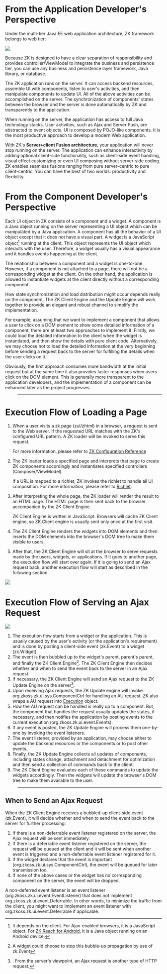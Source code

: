 

# From the Application Developer's Perspective

Under the multi-tier Java EE web application architecture, ZK framework
belongs to web tier:

![](images/zk-web-tier.jpg)

Because ZK is designed to have a clear separation of responsibility and
provides controller/ViewModel to integrate the business and persistence
tier, you can use any business and persistence layer framework, Java
library, or database.

The ZK application runs on the server. It can access backend resources,
assemble UI with components, listen to user's activities, and then
manipulate components to update UI. All of the above activities can be
accomplished on the server. The synchronization of components' states
between the browser and the server is done automatically by ZK and
transparently to the application.

When running on the server, the application has access to full Java
technology stacks. User activities, such as Ajax and Server Push, are
abstracted to event objects. UI is composed by POJO-like components. It
is the most productive approach to develop a modern Web application.

With ZK's **Server+client Fusion architecture**, your application will
never stop running on the server. The application can enhance
interactivity by adding optional client-side functionality, such as
client-side event handling, visual effect customizing or even UI
composing without server-side coding. ZK enables seamless fusions
ranging from pure server-centric to pure client-centric. You can have
the best of two worlds: productivity and flexibility.

# From the Component Developer's Perspective

Each UI object in ZK consists of a component and a widget. A component
is a Java object running on the server representing a UI object which
can be manipulated by a Java application. A component has all the
behavior of a UI object except that it does not have a visual part. A
widget is a JavaScript object[^1] running at the client. This object
represents the UI object which interacts with the user. Therefore, a
widget usually has a visual appearance and it handles events happening
at the client.

The relationship between a component and a widget is one-to-one.
However, if a component is not attached to a page, there will not be a
corresponding widget at the client. On the other hand, the application
is allowed to instantiate widgets at the client directly without a
corresponding component.

How state synchronization and load distribution might occur depends
really on the component. The ZK Client Engine and the Update Engine will
work together to provide an elegant and robust channel to simplify the
implementation.

For example, assuming that we want to implement a component that allows
a user to click on a DOM element to show some detailed information of a
component, there are at least two approaches to implement it. Firstly,
we could load the detailed information to the client when the widget is
instantiated, and then show the details with pure client code.
Alternatively, we may choose not to load the detailed information at the
very beginning before sending a request back to the server for
fulfilling the details when the user clicks on it.

Obviously, the first approach consumes more bandwidth at the initial
request but at the same time it also provides faster responses when
users click on the DOM element. This is generally more transparent to
the application developers, and the implementation of a component can be
enhanced later as the project progresses.

> ------------------------------------------------------------------------
>
> <references/>

# Execution Flow of Loading a Page

1.  When a user visits a zk page (zul/zhtml) in a browser, a request is
    sent to the Web server. If the requested URL matches with the ZK's
    configured URL pattern. A ZK loader will be invoked to serve this
    request.
      
    For more information, please refer to [ZK Configuration
    Reference](ZK_Configuration_Reference/web.xml/ZK_Loader)
2.  The ZK loader loads a specified page and interprets that page to
    create ZK components accordingly and instantiates specified
    controllers (Composer/ViewModel).
      
    If a URL is mapped to a richlet, ZK invokes the richlet to handle
    all UI composition. For more information, please refer to
    [Richlet](ZK_Developer's_Reference/UI_Composing/Richlet).
3.  After interpreting the whole page, the ZK loader will render the
    result to an HTML page. The HTML page is then sent back to the
    browser accompanied by the ZK Client Engine.
      
    ZK Client Engine is written in JavaScript. Browsers will cache ZK
    Client engine, so ZK Client engine is usually sent only once at the
    first visit.
4.  The ZK Client Engine renders the widgets into DOM elements and then
    inserts the DOM elements into the browser's DOM tree to make them
    visible to users.
5.  After that, the ZK Client Engine will sit at the browser to serve
    requests made by the users, widgets, or applications. If it goes to
    another page, the execution flow will start over again. If it is
    going to send an Ajax request back, another execution flow will
    start as described in the following section.

![](images/Load-page.jpg)

# Execution Flow of Serving an Ajax Request

![](images/architecture-s.png)

1.  The execution flow starts from a widget or the application. This is
    usually caused by the user's activity (or the application's
    requirement) and is done by posting a client-side event
    (<javadoc directory="jsdoc">zk.Event</javadoc>) to a widget
    (<javadoc method="fire(zk.Event,int)" directory="jsdoc">zk.Widget</javadoc>).
2.  The event is then bubbled up to the widget's parent, parent's
    parent, and finally the ZK Client Engine[^2]. The ZK Client Engine
    then decides whether and when to send the event back to the server
    in an Ajax request.
3.  If necessary, the ZK Client Engine will send an Ajax request to the
    ZK Update Engine on the server[^3].
4.  Upon receiving Ajax requests, the ZK Update engine will invoke
    <javadoc method="service(org.zkoss.zk.au.AuRequest,boolean)" type="interface">org.zkoss.zk.ui.sys.ComponentCtrl</javadoc>
    for handling an AU request. ZK also wraps a AU request into
    [Execution](https://www.zkoss.org/javadoc/latest/zk/org/zkoss/zk/ui/Execution.html)
    object.
5.  How the AU request can be handled is really up to a component. But,
    the component that handles the request usually updates the states,
    if necessary, and then notifies the application by posting events to
    the current execution
    (<javadoc method="postEvent(org.zkoss.zk.ui.event.Event)">org.zkoss.zk.ui.event.Events</javadoc>).
6.  If any event is posted, the ZK Update Engine will process them
    one-by-one by invoking the event listeners.
7.  The event listener, provided by an application, may choose either to
    update the backend resources or the components or to post other
    events.
8.  Finally, the ZK Update Engine collects all updates of components,
    including states change, attachment and detachment for optimization
    and then send a collection of commands back to the client.
9.  The ZK Client Engine evaluates each of these commands to update the
    widgets accordingly. Then the widgets will update the browser's DOM
    tree to make them available to the user.

> ------------------------------------------------------------------------
>
> <references/>

## When to Send an Ajax Request

When the ZK Client Engine receives a bubbled-up client-side event
(<javadoc directory="jsdoc">zk.Event</javadoc>), it will decide whether
and when to send the event back to the server for further processing:

1.  If there is a non-deferrable event listener registered on the
    server, the Ajax request will be sent immediately.
2.  If there is a deferrable event listener registered on the server,
    the request will be queued at the client and it will be sent when
    another event is triggered and a non-deferrable event listener
    registered for it.
3.  If the widget declares that the event is important
    (<javadoc method="CE_IMPORTANT">org.zkoss.zk.ui.sys.ComponentCtrl</javadoc>),
    the event will be queued for later transmission too.
4.  If none of the above cases or the widget has no corresponding
    component on the server, the event will be dropped.

A non-deferred event listener is an event listener
(<javadoc type="interface">org.zkoss.zk.ui.event.EventListener</javadoc>)
that does not implement
<javadoc type="interface">org.zkoss.zk.ui.event.Deferrable</javadoc>. In
other words, to minimize the traffic from the client, you might want to
implement an event listener with
<javadoc type="interface">org.zkoss.zk.ui.event.Deferrable</javadoc> if
applicable.

[^1]: It depends on the client. For Ajax-enabled browsers, it is a
    JavaScript object. For [ZK Reach for
    Android](http://code.google.com/p/zkreach/), it is a Java object
    running on an Android device.

[^2]: A widget could choose to stop this bubble-up propagation by use of
    <javadoc directory="jsdoc" method="stop(_global_.Map)">zk.Event</javadoc>

[^3]: . From the server's viewpoint, an Ajax request is another type of
    HTTP request.
